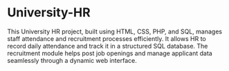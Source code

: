 # University-HR
This University HR project, built using HTML, CSS, PHP, and SQL, manages staff attendance and recruitment processes efficiently. It allows HR to record daily attendance and track it in a structured SQL database. The recruitment module helps post job openings and manage applicant data seamlessly through a dynamic web interface.
